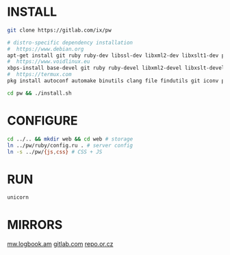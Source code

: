 # INSTALL
``` sh
git clone https://gitlab.com/ix/pw

# distro-specific dependency installation
#  https://www.debian.org
apt-get install git ruby ruby-dev libssl-dev libxml2-dev libxslt1-dev pkg-config python-pygments
#  https://www.voidlinux.eu
xbps-install base-devel git ruby ruby-devel libxml2-devel libxslt-devel python-Pygments
#  https://termux.com
pkg install autoconf automake binutils clang file findutils git iconv pkg-config python ruby ruby-dev libxslt-dev

cd pw && ./install.sh
```
# CONFIGURE
``` sh
cd ../.. && mkdir web && cd web # storage
ln ../pw/ruby/config.ru . # server config
ln -s ../pw/{js,css} # CSS + JS
```
# RUN
``` sh
unicorn
```
# MIRRORS
[mw.logbook.am](http://mw.logbook.am/src/pw/)
[gitlab.com](https://gitlab.com/ix/pw)
[repo.or.cz](http://repo.or.cz/www)
